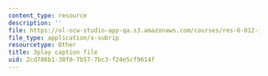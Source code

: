 ```yaml
---
content_type: resource
description: ''
file: https://ol-ocw-studio-app-qa.s3.amazonaws.com/courses/res-6-012-introduction-to-probability-spring-2018/2cd786b138f07b577bc3f24e5cf9614f_7nu97OYx4X4.srt
file_type: application/x-subrip
resourcetype: Other
title: 3play caption file
uid: 2cd786b1-38f0-7b57-7bc3-f24e5cf9614f
---
```

